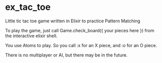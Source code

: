 # ex_tac_toe
Little tic tac toe game written in Elixir to practice Pattern Matching

To play the game, just call Game.check_board({ your pieces here }) from the interactive elixir shell.

You use Atoms to play. So you call :x for an X piece, and :o for an O piece.

There is no multiplayer or AI, but there may be in the future.
